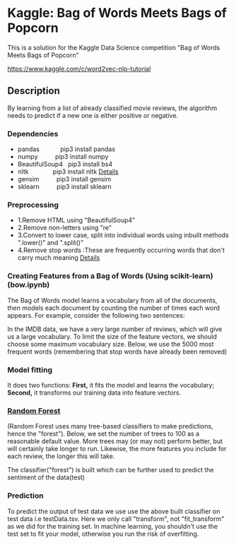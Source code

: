 # Kaggle: Bag of Words Meets Bags of Popcorn
This is a solution for the Kaggle Data Science competition "Bag of Words Meets Bags of Popcorn"

https://www.kaggle.com/c/word2vec-nlp-tutorial

## Description
By learning from a list of already classified movie reviews, the algorithm needs to predict if a new one is either positive or 
negative. 

### Dependencies
- pandas &nbsp; &nbsp;&nbsp; &nbsp; &nbsp; &nbsp; pip3 install pandas
- numpy &nbsp; &nbsp; &nbsp; &nbsp; &nbsp;pip3 install numpy
- BeautifulSoup4 &nbsp; pip3 install bs4
- nltk &nbsp; &nbsp; &nbsp;&nbsp; &nbsp; &nbsp; &nbsp; pip3 install nltk [Details](http://www.nltk.org/install.html)
- gensim &nbsp; &nbsp;&nbsp; &nbsp; &nbsp; pip3 install gensim
- sklearn &nbsp; &nbsp;&nbsp; &nbsp; &nbsp; pip3 install sklearn


### Preprocessing

- 1.Remove HTML using "BeautifulSoup4"
- 2.Remove non-letters using "re" 
- 3.Convert to lower case, split into individual words using inbuilt methods ".lower()" and ".split()"
- 4.Remove stop words :These are frequently occurring words that don't carry much meaning [Details](https://en.wikipedia.org/wiki/Stop_words)

### Creating Features from a Bag of Words (Using scikit-learn) (bow.ipynb)

The Bag of Words model learns a vocabulary from all of the documents, then models each document by counting the number of times 
each word appears. For example, consider the following two sentences:

In the IMDB data, we have a very large number of reviews, which will give us a large vocabulary. To limit the size of the feature
vectors, we should choose some maximum vocabulary size. Below, we use the 5000 most frequent words 
(remembering that stop words have already been removed)

### Model fitting

It does two functions: 
**First,** it fits the model and learns the vocabulary; 
**Second,** it transforms our training data into feature vectors.


### [Random Forest](http://scikit-learn.org/stable/modules/generated/sklearn.ensemble.RandomForestClassifier.html)

(Random Forest uses many tree-based classifiers to make predictions, hence the "forest"). Below, we set the number of trees to 100 as a reasonable default value. More trees may (or may not) perform better, but will certainly take longer to run. Likewise, the more features you include for each review, the longer this will take.

The classifier("forest") is built which can be further used to predict the sentiment of the data(test)

### Prediction

To predict the output of test data we use use the above built classifier on test data i.e testData.tsv. Here we only call 
"transform", not "fit_transform" as we did for the training set. In machine learning, you shouldn't use the test set to fit your
model, otherwise you run the risk of overfitting. 



